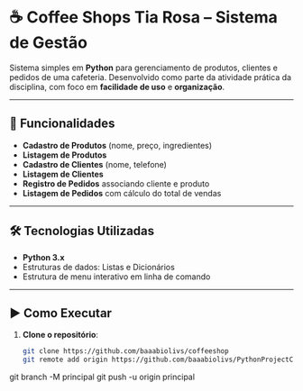 # ☕ Coffee Shops Tia Rosa – Sistema de Gestão

Sistema simples em **Python** para gerenciamento de produtos, clientes e pedidos de uma cafeteria.
Desenvolvido como parte da atividade prática da disciplina, com foco em **facilidade de uso** e **organização**.

---

## 📌 Funcionalidades

- **Cadastro de Produtos** (nome, preço, ingredientes)
- **Listagem de Produtos**
- **Cadastro de Clientes** (nome, telefone)
- **Listagem de Clientes**
- **Registro de Pedidos** associando cliente e produto
- **Listagem de Pedidos** com cálculo do total de vendas

---

## 🛠 Tecnologias Utilizadas

- **Python 3.x**
- Estruturas de dados: Listas e Dicionários
- Estrutura de menu interativo em linha de comando

---

## ▶ Como Executar

1. **Clone o repositório**:
   ```bash
   git clone https://github.com/baaabiolivs/coffeeshop
   git remote add origin https://github.com/baaabiolivs/PythonProjectCoffeShop.git
git branch -M principal
git push -u origin principal
